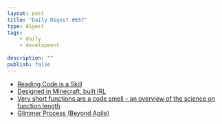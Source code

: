 ```yaml
---
layout: post
title: "Daily Digest #657"
type: digest
tags: 
    - daily
    - development
    
description: ""
publish: false
---
```


- [Reading Code is a Skill](https://trishagee.com/2020/09/07/reading-code-is-a-skill/)
- [Designed in Minecraft, built IRL](https://restofworld.org/2020/rebuilding-gaza-with-minecraft/)
- [Very short functions are a code smell – an overview of the science on function length](https://softwarebyscience.com/very-short-functions-are-a-code-smell-an-overview-of-the-science-on-function-length/)
- [Glimmer Process (Beyond Agile)](https://andymaleh.blogspot.com/2020/08/glimmer-process-beyond-agile.html)
